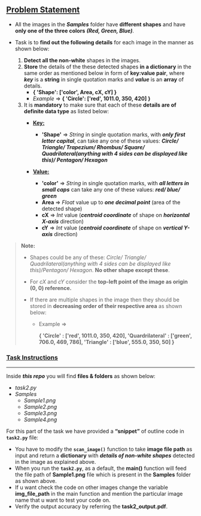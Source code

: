 <h2><a class="header" href="#b-problem-statement---part1" id="b-problem-statement---part1">Problem Statement</a></h2>
<ul>
<li>
<p>All the images in the <em><strong>Samples</strong></em> folder have <strong>different shapes</strong> and have <strong>only one of the three colors</strong> <em><strong>(Red, Green, Blue)</strong></em>.</p>
</li>
<li>
<p>Task is to <strong>find out the following details</strong> for each image in the manner as shown below:</p>
<ol>
<li><strong>Detect all the non-white</strong> shapes in the images.</li>
<li><strong>Store</strong> the details of the these detected shapes <strong>in a dictionary</strong> in the same order as mentioned below in form of <strong>key:value pair</strong>, where <em><strong>key</strong></em> is a <strong>string</strong> in single quotation marks and <em><strong>value</strong></em> is an <strong>array</strong> of details.
<ul>
<li><strong>{ 'Shape': ['color', Area, cX, cY] }</strong></li>
<li><em>Example</em> =&gt; <strong>{ 'Circle': ['red', 1011.0, 350, 420] }</strong></li>
</ul>
</li>
<li>It is <strong>mandatory</strong> to make sure that each of these <strong>details are of definite data type</strong> as listed below:
<ul>
<li>
<p><b><u>Key:</u></b></p>
<ul>
<li><strong>'Shape'</strong> 	 =&gt; <em>String</em> in single quotation marks, with <em><strong>only first letter capital</strong></em>, can take any one of these values: <em><strong>Circle/ Triangle/ Trapezium/ Rhombus/ Square/ Quadrilateral(anything with 4 sides can be displayed like this)/ Pentagon/ Hexagon</strong></em></li>
</ul>
</li>
<li>
<p><b><u>Value:</u></b></p>
<ul>
<li><strong>'color'</strong> 		=&gt; <em>String</em> in single quotation marks, with <em><strong>all letters in small caps</strong></em> can take any one of these values: <em><strong>red/ blue/ green</strong></em></li>
<li><strong>Area</strong> 		   =&gt; <em>Float</em> value up to <em><strong>one decimal point</strong></em> (area of the detected shape)</li>
<li><strong>cX</strong> 		       =&gt; <em>Int</em> value (<em><strong>centroid coordinate</strong></em> of shape on <em><strong>horizontal X-axis</strong></em> direction)</li>
<li><strong>cY</strong> 		       =&gt; <em>Int</em> value (<em><strong>centroid coordinate</strong></em> of shape on <em><strong>vertical Y-axis</strong></em> direction)</li>
</ul>
</li>
</ul>
</li>
</ol>
</li>
</ul>
<blockquote>
<p><strong>Note:</strong> </p>
<ul>
<li>
<p>Shapes could be any of these: <em>Circle/ Triangle/ Quadrilateral(anything with 4 sides can be displayed like this)/Pentagon/ Hexagon</em>. <strong>No other shape except these</strong>.</p>
</li>
<li>
<p>For <em>cX</em> and <em>cY</em> consider the <strong>top-left point of the image as origin (0, 0) reference.</strong></p>
</li>
<li>
<p>If there are multiple shapes in the image then they should be stored in <strong>decreasing order of their respective area</strong> as shown below:</p>
<ul>
<li>
<p>Example	=&gt; </p>
<p><strong>{ 'Circle' : ['red', 1011.0, 350, 420], 'Quardrilateral' : ['green', 706.0, 469, 786], 'Triangle' : ['blue', 555.0, 350, 50] }</strong></p>
</li>
</ul>
</li>
</ul>
</blockquote>
<h3><a class="header" href="#task-instructions-for-part1" id="task-instructions-for-part1">Task Instructions</a></h3>
<hr />
<p>Inside <em><strong>this repo</strong></em> you will find <strong>files &amp; folders</strong> as shown below:</p>
<ul>
<li><em>task2.py</em></li>
<li><em>Samples</em>
<ul>
<li><em>Sample1.png</em></li>
<li><em>Sample2.png</em></li>
<li><em>Sample3.png</em></li>
<li><em>Sample4.png</em></li>
</ul>
</li>
</ul>
<p>For this part of the task we have provided a <strong>“snippet”</strong> of outline code in <strong><code>task2.py</code></strong> file:</p>
<ul>
<li>You have to modify the <strong><code>scan_image()</code></strong> function to take <strong>image file path</strong> as input and return a <strong>dictionary</strong> with <em><strong>details of non-white shapes</strong></em> detected in the image as explained above.</li>
<li>When you run the <strong><code>task2.py</code></strong>, as a default, the <strong>main()</strong> function will feed the file path of <strong>Sample1.png</strong> file which is present in the <strong>Samples</strong> folder as shown above.</li>
 <li>If u want check the code on other images change the variable <strong>img_file_path</strong> in the main function and mention the particular image name that u want to test your code on.
<li>Verify the output accuracy by referring the <strong>task2_output.pdf</strong>.</li>
</ul>
